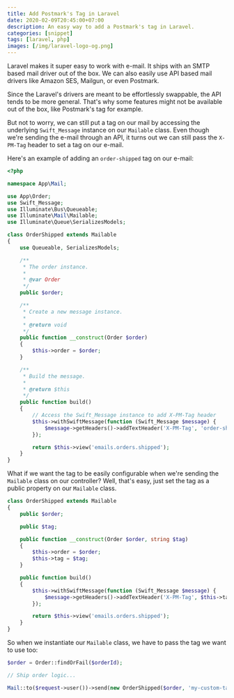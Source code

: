 ```yaml
---
title: Add Postmark's Tag in Laravel
date: 2020-02-09T20:45:00+07:00
description: An easy way to add a Postmark's tag in Laravel.
categories: [snippet]
tags: [laravel, php]
images: [/img/laravel-logo-og.png]
---
```

Laravel makes it super easy to work with e-mail. It ships with an SMTP based mail driver out of the box. We can also easily use API based mail drivers like Amazon SES, Mailgun, or even Postmark.

Since the Laravel's drivers are meant to be effortlessly swappable, the API tends to be more general. That's why some features might not be available out of the box, like Postmark's tag for example.

But not to worry, we can still put a tag on our mail by accessing the underlying `Swift_Message` instance on our `Mailable` class. Even though we're sending the e-mail through an API, it turns out we can still pass the `X-PM-Tag` header to set a tag on our e-mail.

Here's an example of adding an `order-shipped` tag on our e-mail:

```php
<?php

namespace App\Mail;

use App\Order;
use Swift_Message;
use Illuminate\Bus\Queueable;
use Illuminate\Mail\Mailable;
use Illuminate\Queue\SerializesModels;

class OrderShipped extends Mailable
{
    use Queueable, SerializesModels;

    /**
     * The order instance.
     *
     * @var Order
     */
    public $order;

    /**
     * Create a new message instance.
     *
     * @return void
     */
    public function __construct(Order $order)
    {
        $this->order = $order;
    }

    /**
     * Build the message.
     *
     * @return $this
     */
    public function build()
    {
        // Access the Swift_Message instance to add X-PM-Tag header
        $this->withSwiftMessage(function (Swift_Message $message) {
            $message->getHeaders()->addTextHeader('X-PM-Tag', 'order-shipped');
        });

        return $this->view('emails.orders.shipped');
    }
}
```

What if we want the tag to be easily configurable when we're sending the `Mailable` class on our controller? Well, that's easy, just set the tag as a public property on our `Mailable` class.

```php
class OrderShipped extends Mailable
{
    public $order;

    public $tag;

    public function __construct(Order $order, string $tag)
    {
        $this->order = $order;
        $this->tag = $tag;
    }

    public function build()
    {
        $this->withSwiftMessage(function (Swift_Message $message) {
            $message->getHeaders()->addTextHeader('X-PM-Tag', $this->tag);
        });

        return $this->view('emails.orders.shipped');
    }
}
```

So when we instantiate our `Mailable` class, we have to pass the tag we want to use too:

```php
$order = Order::findOrFail($orderId);

// Ship order logic...

Mail::to($request->user())->send(new OrderShipped($order, 'my-custom-tag'));
```
